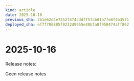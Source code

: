 ```yaml
---
kind: article
date: 2025-10-16
previous_sha: 2b1e62d4e7352f474cddff57cb01b7fe8f4b3571
deployed_sha: ef7f706885f0212d9955e40bfa0f950474aff862
---
```


# 2025-10-16

Release notes:

Geen release notes
